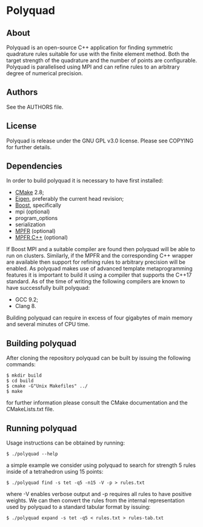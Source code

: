 Polyquad
========

About
-----

Polyquad is an open-source C++ application for finding symmetric
quadrature rules suitable for use with the finite element method.
Both the target strength of the quadrature and the number of points
are configurable. Polyquad is parallelised using MPI and can refine
rules to an arbitrary degree of numerical precision.

Authors
-------

See the AUTHORS file.

License
-------

Polyquad is release under the GNU GPL v3.0 license.  Please see
COPYING for further details.

Dependencies
------------

In order to build polyquad it is necessary to have first installed:

 - [CMake](http://www.cmake.org/) 2.8;
 - [Eigen](http://eigen.tuxfamily.org/), preferably the current head
   revision;
 - [Boost](http://www.boost.org/), specifically
  - mpi (optional)
  - program_options
  - serialization
 - [MPFR](http://www.mpfr.org/) (optional)
 - [MPFR C++](http://www.holoborodko.com/pavel/mpfr/) (optional)

If Boost MPI and a suitable compiler are found then polyquad will be
able to run on clusters.  Similarly, if the MPFR and the corresponding
C++ wrapper are available then support for refining rules to arbitrary
precision will be enabled.  As polyquad makes use of advanced template
metaprogramming features it is important to build it using a compiler
that supports the C++17 standard.  As of the time of writing the
following compilers are known to have successfully built polyquad:

 - GCC 9.2;
 - Clang 8.

Building polyquad can require in excess of four gigabytes of main
memory and several minutes of CPU time.

Building polyquad
-----------------

After cloning the repository polyquad can be built by issuing the
following commands:

    $ mkdir build
    $ cd build
    $ cmake -G"Unix Makefiles" ../
    $ make

for further information please consult the CMake documentation and the
CMakeLists.txt file.

Running polyquad
----------------

Usage instructions can be obtained by running:

    $ ./polyquad --help

a simple example we consider using polyquad to search for strength 5
rules inside of a tetrahedron using 15 points:

    $ ./polyquad find -s tet -q5 -n15 -V -p > rules.txt

where -V enables verbose output and -p requires all rules to have
positive weights.  We can then convert the rules from the internal
representation used by polyquad to a standard tabular format by
issuing:

    $ ./polyquad expand -s tet -q5 < rules.txt > rules-tab.txt

